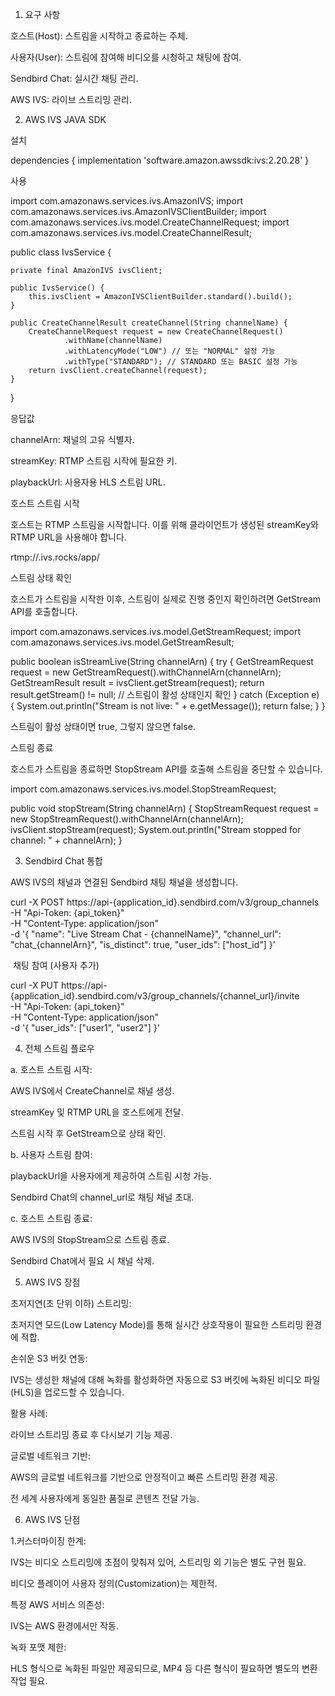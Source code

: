 1. 요구 사항

호스트(Host): 스트림을 시작하고 종료하는 주체.

사용자(User): 스트림에 참여해 비디오를 시청하고 채팅에 참여.

Sendbird Chat: 실시간 채팅 관리.

AWS IVS: 라이브 스트리밍 관리.



2. AWS IVS JAVA SDK

설치

dependencies {
    implementation 'software.amazon.awssdk:ivs:2.20.28'
}

사용

import com.amazonaws.services.ivs.AmazonIVS;
import com.amazonaws.services.ivs.AmazonIVSClientBuilder;
import com.amazonaws.services.ivs.model.CreateChannelRequest;
import com.amazonaws.services.ivs.model.CreateChannelResult;

public class IvsService {

    private final AmazonIVS ivsClient;

    public IvsService() {
        this.ivsClient = AmazonIVSClientBuilder.standard().build();
    }

    public CreateChannelResult createChannel(String channelName) {
        CreateChannelRequest request = new CreateChannelRequest()
                .withName(channelName)
                .withLatencyMode("LOW") // 또는 "NORMAL" 설정 가능
                .withType("STANDARD"); // STANDARD 또는 BASIC 설정 가능
        return ivsClient.createChannel(request);
    }
}

 응답값

channelArn: 채널의 고유 식별자.

streamKey: RTMP 스트림 시작에 필요한 키.

playbackUrl: 사용자용 HLS 스트림 URL.



호스트 스트림 시작

호스트는 RTMP 스트림을 시작합니다. 이를 위해 클라이언트가 생성된 streamKey와 RTMP URL을 사용해야 합니다.

rtmp://<channel-ingest-server>.ivs.rocks/app/<streamKey>





스트림 상태 확인

호스트가 스트림을 시작한 이후, 스트림이 실제로 진행 중인지 확인하려면 GetStream API를 호출합니다.

import com.amazonaws.services.ivs.model.GetStreamRequest;
import com.amazonaws.services.ivs.model.GetStreamResult;

public boolean isStreamLive(String channelArn) {
    try {
        GetStreamRequest request = new GetStreamRequest().withChannelArn(channelArn);
        GetStreamResult result = ivsClient.getStream(request);
        return result.getStream() != null; // 스트림이 활성 상태인지 확인
    } catch (Exception e) {
        System.out.println("Stream is not live: " + e.getMessage());
        return false;
    }
}

스트림이 활성 상태이면 true, 그렇지 않으면 false.





스트림 종료

호스트가 스트림을 종료하면 StopStream API를 호출해 스트림을 중단할 수 있습니다.

import com.amazonaws.services.ivs.model.StopStreamRequest;

public void stopStream(String channelArn) {
    StopStreamRequest request = new StopStreamRequest().withChannelArn(channelArn);
    ivsClient.stopStream(request);
    System.out.println("Stream stopped for channel: " + channelArn);
}





3. Sendbird Chat 통합

AWS IVS의 채널과 연결된 Sendbird 채팅 채널을 생성합니다.

curl -X POST https://api-{application_id}.sendbird.com/v3/group_channels \
-H "Api-Token: {api_token}" \
-H "Content-Type: application/json" \
-d '{
  "name": "Live Stream Chat - {channelName}",
  "channel_url": "chat_{channelArn}",
  "is_distinct": true,
  "user_ids": ["host_id"]
}'

 채팅 참여 (사용자 추가)

curl -X PUT https://api-{application_id}.sendbird.com/v3/group_channels/{channel_url}/invite \
-H "Api-Token: {api_token}" \
-H "Content-Type: application/json" \
-d '{
  "user_ids": ["user1", "user2"]
}'





4. 전체 스트림 플로우

a. 호스트 스트림 시작:

AWS IVS에서 CreateChannel로 채널 생성.

streamKey 및 RTMP URL을 호스트에게 전달.

스트림 시작 후 GetStream으로 상태 확인.

b. 사용자 스트림 참여:

playbackUrl을 사용자에게 제공하여 스트림 시청 가능.

Sendbird Chat의 channel_url로 채팅 채널 초대.

c. 호스트 스트림 종료:

AWS IVS의 StopStream으로 스트림 종료.

Sendbird Chat에서 필요 시 채널 삭제.



5. AWS IVS 장점

초저지연(초 단위 이하) 스트리밍:

초저지연 모드(Low Latency Mode)를 통해 실시간 상호작용이 필요한 스트리밍 환경에 적합.



손쉬운 S3 버킷 연동:

IVS는 생성한 채널에 대해 녹화를 활성화하면 자동으로 S3 버킷에 녹화된 비디오 파일(HLS)을 업로드할 수 있습니다.

활용 사례:

라이브 스트리밍 종료 후 다시보기 기능 제공.



글로벌 네트워크 기반:

AWS의 글로벌 네트워크를 기반으로 안정적이고 빠른 스트리밍 환경 제공.

전 세계 사용자에게 동일한 품질로 콘텐츠 전달 가능.





6. AWS IVS 단점

1.커스터마이징 한계:

IVS는 비디오 스트리밍에 초점이 맞춰져 있어, 스트리밍 외 기능은 별도 구현 필요.

비디오 플레이어 사용자 정의(Customization)는 제한적.



특정 AWS 서비스 의존성:

IVS는 AWS 환경에서만 작동.



녹화 포맷 제한:

HLS 형식으로 녹화된 파일만 제공되므로, MP4 등 다른 형식이 필요하면 별도의 변환 작업 필요.
